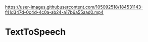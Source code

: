 

https://user-images.githubusercontent.com/105092518/184531143-f41d347d-0c4d-4c0a-ab24-a17b6a55aad0.mp4

# TextToSpeech
